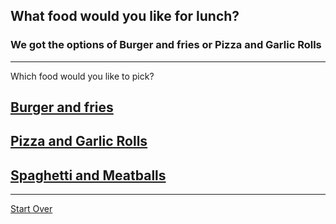## What food would you like for lunch?

### We got the options of Burger and fries or Pizza and Garlic Rolls
---
Which food would you like to pick?
## [Burger and fries](burger-fries.md)
## [Pizza and Garlic Rolls](Pizza-GarlicRolls.md)
## [Spaghetti and Meatballs](spaghetti-meatballs.md)
---
[Start Over](../cooking-food.md)
